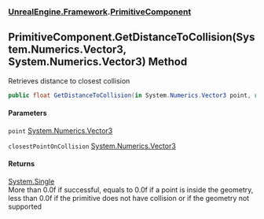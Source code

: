 ### [UnrealEngine.Framework](./UnrealEngine-Framework.md 'UnrealEngine.Framework').[PrimitiveComponent](./UnrealEngine-Framework-PrimitiveComponent.md 'UnrealEngine.Framework.PrimitiveComponent')
## PrimitiveComponent.GetDistanceToCollision(System.Numerics.Vector3, System.Numerics.Vector3) Method
Retrieves distance to closest collision  
```csharp
public float GetDistanceToCollision(in System.Numerics.Vector3 point, ref System.Numerics.Vector3 closestPointOnCollision);
```
#### Parameters
<a name='UnrealEngine-Framework-PrimitiveComponent-GetDistanceToCollision(System-Numerics-Vector3_System-Numerics-Vector3)-point'></a>
`point` [System.Numerics.Vector3](https://docs.microsoft.com/en-us/dotnet/api/System.Numerics.Vector3 'System.Numerics.Vector3')  
  
  
<a name='UnrealEngine-Framework-PrimitiveComponent-GetDistanceToCollision(System-Numerics-Vector3_System-Numerics-Vector3)-closestPointOnCollision'></a>
`closestPointOnCollision` [System.Numerics.Vector3](https://docs.microsoft.com/en-us/dotnet/api/System.Numerics.Vector3 'System.Numerics.Vector3')  
  
  
#### Returns
[System.Single](https://docs.microsoft.com/en-us/dotnet/api/System.Single 'System.Single')  
More than 0.0f if successful, equals to 0.0f if a point is inside the geometry, less than 0.0f if the primitive does not have collision or if the geometry not supported  
